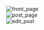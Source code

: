
![front_page](https://github.com/AyaanOVO/Clean-Blog/assets/112178913/443bdab7-a09f-487f-9e17-5d5ff31dc4fe) <br>
![post_page](https://github.com/AyaanOVO/Clean-Blog/assets/112178913/d4bab4dd-6c4d-4f18-b4d4-b2fd944f75f8) <br>
![edit_post](https://github.com/AyaanOVO/Clean-Blog/assets/112178913/b11980b5-9665-4a30-aa6d-d6f4e6269e15) <br>
